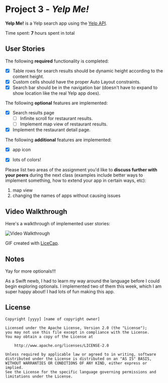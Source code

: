 # Project 3 - *Yelp Me!*

**Yelp Me!** is a Yelp search app using the [Yelp API](http://www.yelp.com/developers/documentation/v2/search_api).

Time spent: **7** hours spent in total

## User Stories

The following **required** functionality is completed:

- [x] Table rows for search results should be dynamic height according to the content height.
- [x] Custom cells should have the proper Auto Layout constraints.
- [x] Search bar should be in the navigation bar (doesn't have to expand to show location like the real Yelp app does).

The following **optional** features are implemented:

- [x] Search results page
   - [ ] Infinite scroll for restaurant results.
   - [ ] Implement map view of restaurant results.
- [x] Implement the restaurant detail page.

The following **additional** features are implemented:
- [x] app icon
- [x] lots of colors! 


Please list two areas of the assignment you'd like to **discuss further with your peers** during the next class (examples include better ways to implement something, how to extend your app in certain ways, etc):

1. map view
2. changing the names of apps without causing issues

## Video Walkthrough 

Here's a walkthrough of implemented user stories:

<img src='http://i.imgur.com/l0ZU9Vk.gif?1' title='Video Walkthrough' width='' alt='Video Walkthrough' />

GIF created with [LiceCap](http://www.cockos.com/licecap/).

## Notes
Yay for more optionals!!!

As a Swift newb, I had to learn my way around the language before I could begin exploring optionals. 
I implemented two of them this week, which I am super happy about! I had lots of fun making this app.

## License

    Copyright [yyyy] [name of copyright owner]

    Licensed under the Apache License, Version 2.0 (the "License");
    you may not use this file except in compliance with the License.
    You may obtain a copy of the License at

        http://www.apache.org/licenses/LICENSE-2.0

    Unless required by applicable law or agreed to in writing, software
    distributed under the License is distributed on an "AS IS" BASIS,
    WITHOUT WARRANTIES OR CONDITIONS OF ANY KIND, either express or implied.
    See the License for the specific language governing permissions and
    limitations under the License.
